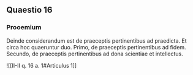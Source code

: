 ## Quaestio 16

### Prooemium

Deinde considerandum est de praeceptis pertinentibus ad praedicta. Et circa hoc quaeruntur duo. Primo, de praeceptis pertinentibus ad fidem. Secundo, de praeceptis pertinentibus ad dona scientiae et intellectus.

![[II-II q. 16 a. 1#Articulus 1]]

